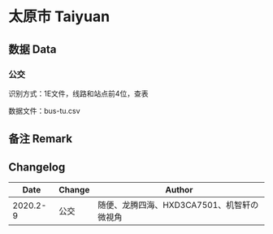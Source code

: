 # 太原市 Taiyuan

## 数据 Data

### 公交

识别方式：1E文件，线路和站点前4位，查表

数据文件：bus-tu.csv

## 备注 Remark

## Changelog

Date | Change | Author
-----|--------|-------
2020.2-9 | 公交 | 随便、龙腾四海、HXD3CA7501、机智轩の微視角

